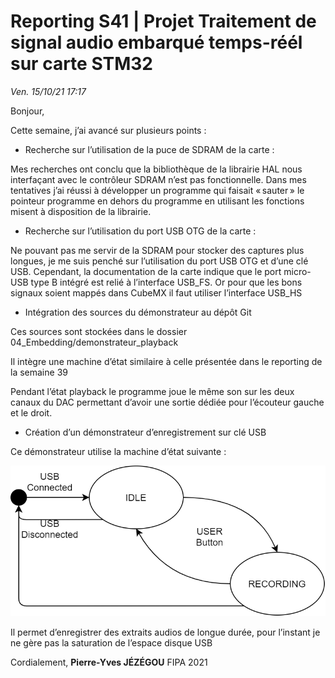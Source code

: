 # Reporting S41 | Projet Traitement de signal audio embarqué temps-réél sur carte STM32

*Ven. 15/10/21 17:17*

Bonjour,  

Cette semaine, j’ai avancé sur plusieurs points :  

 - Recherche sur l’utilisation de la puce de SDRAM de la carte :

Mes recherches ont conclu que la bibliothèque de la librairie HAL nous interfaçant avec le contrôleur SDRAM n’est pas fonctionnelle. Dans mes tentatives j’ai réussi à développer un programme qui faisait « sauter » le pointeur programme en dehors du programme en utilisant les fonctions misent à disposition de la librairie.  

 - Recherche sur l’utilisation du port USB OTG de la carte :

Ne pouvant pas me servir de la SDRAM pour stocker des captures plus longues, je me suis penché sur l’utilisation du port USB OTG et d’une clé USB. Cependant, la documentation de la carte indique que le port micro-USB type B intégré est relié à l’interface USB_FS. Or pour que les bons signaux soient mappés dans CubeMX il faut utiliser l’interface USB_HS  

- Intégration des sources du démonstrateur au dépôt Git

Ces sources sont stockées dans le dossier 04_Embedding/demonstrateur_playback  

Il intègre une machine d’état similaire à celle présentée dans le reporting de la semaine 39  

Pendant l’état playback le programme joue le même son sur les deux canaux du DAC permettant d’avoir une sortie dédiée pour l’écouteur gauche et le droit.  

- Création d’un démonstrateur d’enregistrement sur clé USB

Ce démonstrateur utilise la machine d’état suivante :  

 ![state_machine](pieces_jointes/state_machine_s41.png)

Il permet d’enregistrer des extraits audios de longue durée, pour l’instant je ne gère pas la saturation de l’espace disque USB   

Cordialement,
**Pierre-Yves JÉZÉGOU**
FIPA 2021
